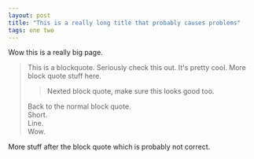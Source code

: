 ```yaml
---
layout: post
title: "This is a really long title that probably causes problems"
tags: one two
---
```


Wow this is a really big page.

> This is a blockquote. Seriously check this out. It's pretty cool.
> More block quote stuff here.
>
> > Nexted block quote, make sure this looks good too.
>
> Back to the normal block quote.<br>
> Short.<br>
> Line.<br>
> Wow.

More stuff after the block quote which is probably not correct.
